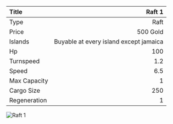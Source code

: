 |Title        | Raft 1          
|:-|-:
|Type         | Raft                  
|Price        | 500 Gold    
|Islands      | Buyable at every island except jamaica
|Hp           | 100
|Turnspeed    | 1.2
|Speed        | 6.5
|Max Capacity | 1
|Cargo Size   | 250
|Regeneration | 1

<img src="assets/img/raft.png" alt="Raft 1">
